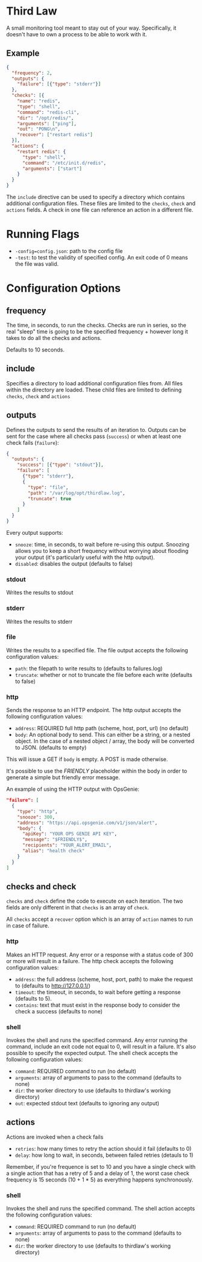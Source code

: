 # Third Law

A small monitoring tool meant to stay out of your way. Specifically, it doesn't have to own a process to be able to work with it.

## Example

```json
{
  "frequency": 2,
  "outputs": {
    "failure": [{"type": "stderr"}]
  },
  "checks": [{
    "name": "redis",
    "type": "shell",
    "command": "redis-cli",
    "dir": "/opt/redis/",
    "arguments": ["ping"],
    "out": "PONG\n",
    "recover": ["restart redis"]
  }],
  "actions": {
    "restart redis": {
      "type": "shell",
      "command": "/etc/init.d/redis",
      "arguments": ["start"]
    }
  }
}
```

The `include` directive can be used to specify a directory which contains additional configuration files. These files are limited to the `checks`, `check` and `actions` fields. A check in one file can reference an action in a different file.

# Running Flags

- `-config=config.json`: path to the config file
- `-test`: to test the validity of specified config. An exit code of 0 means the file was valid.

# Configuration Options

## frequency
The time, in seconds, to run the checks. Checks are run in series, so the real "sleep" time is going to be the specified frequency + however long it takes to do all the checks and actions.

Defaults to 10 seconds.

## include
Specifies a directory to load additional configuration files from. All files within the directory are loaded. These child files are limited to defining `checks`, `check` and `actions`

## outputs
Defines the outputs to send the results of an iteration to. Outputs can be sent for the case where all checks pass (`success`) or when at least one check fails (`failure`):

```json
{
  "outputs": {
    "success": [{"type": "stdout"}],
    "failure": [
      {"type": "stderr"},
      {
        "type": "file",
        "path": "/var/log/opt/thirdlaw.log",
        "truncate": true
      }
    ]
  }
}
```

Every output supports:

* `snooze`: time, in seconds, to wait before re-using this output. Snoozing allows you to keep a short frequency without worrying about flooding your output (it's particularly useful with the http output).
* `disabled`: disables the output (defaults to false)


### stdout
Writes the results to stdout

### stderr
Writes the results to stderr

### file
Writes the results to a specified file. The file output accepts the following configuration values:

- `path`: the filepath to write results to (defaults to failures.log)
- `truncate`: whether or not to truncate the file before each write (defaults to false)

### http
Sends the response to an HTTP endpoint. The http output accepts the following configuration values:

- `address`: REQUIRED full http path (scheme, host, port, url) (no default)
- `body`: An optional body to send. This can either be a string, or a nested object. In the case of a nested object / array, the body will be converted to JSON. (defaults to empty)

This will issue a GET if `body` is empty. A POST is made otherwise.

It's possible to use the $FRIENDLY$ placeholder within the body in order to generate a simple but friendly error message.

An example of using the HTTP output with OpsGenie:

```json
"failure": [
  {
    "type": "http",
    "snooze": 300,
    "address": "https://api.opsgenie.com/v1/json/alert",
    "body": {
      "apiKey": "YOUR OPS GENIE API KEY",
      "message": "$FRIENDLY$",
      "recipients": "YOUR_ALERT_EMAIL",
      "alias": "health check"
    }
  }
]
```

## checks and check
`checks` and `check` define the code to execute on each iteration. The two fields are only different in that `checks` is an array of `check`.

All `checks` accept a `recover` option which is an array of `action` names to run in case of failure.

### http
Makes an HTTP request. Any error or a response with a status code of 300 or more will result in a failure. The http check accepts the following configuration values:

- `address`: the full address (scheme, host, port, path) to make the request to (defaults to http://127.0.0.1/)
- `timeout`: the timeout, in seconds, to wait before getting a response (defaults to 5).
- `contains`: text that must exist in the response body to consider the check a success (defaults to none)

### shell
Invokes the shell and runs the specified command. Any error running the command, include an exit code not equal to 0, will result in a failure. It's also possible to specify the expected output. The shell check accepts the following configuration values:

- `command`: REQUIRED command to run (no default)
- `arguments`: array of arguments to pass to the command (defaults to none)
- `dir`: the worker directory to use (defaults to thirdlaw's working directory)
- `out`: expected stdout text (defaults to ignoring any output)

## actions
Actions are invoked when a check fails

- `retries`: how many times to retry the action should it fail (defaults to 0)
- `delay`: how long to wait, in seconds, between failed retries (detauls to 1)

Remember, if you're frequence is set to 10 and you have a single check with a single action that has a retry of 5 and a delay of 1, the worst case check frequency is 15 seconds (10 + 1 * 5) as everything happens synchronously.

### shell
Invokes the shell and runs the specified command. The shell action accepts the following configuration values:

- `command`: REQUIRED command to run (no default)
- `arguments`: array of arguments to pass to the command (defaults to none)
- `dir`: the worker directory to use (defaults to thirdlaw's working directory)

